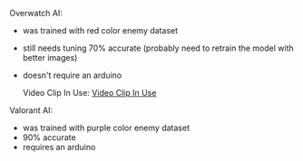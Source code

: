 Overwatch AI:
- was trained with red color enemy dataset
- still needs tuning 70% accurate (probably need to retrain the model with better images)
- doesn't require an arduino

  Video Clip In Use:
  [Video Clip In Use](https://github.com/user-attachments/assets/9d5393d5-f7df-4d42-8d5c-bf706797300f)



Valorant AI:
- was trained with purple color enemy dataset
- 90% accurate
- requires an arduino


